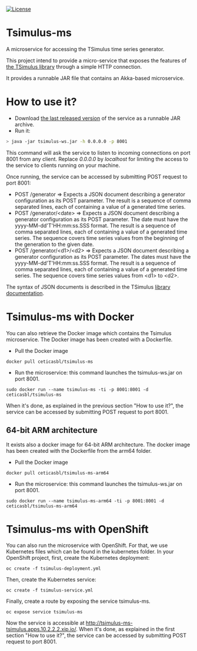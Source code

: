 [![License](http://img.shields.io/:license-Apache%202-blue.svg)](http://www.apache.org/licenses/LICENSE-2.0.txt)

# Tsimulus-ms

A microservice for accessing the TSimulus time series generator.

This project intend to provide a micro-service that exposes the features of [the TSimulus library](https://github.com/cetic/tsimulus) through a simple HTTP connection.

It provides a runnable JAR file that contains an Akka-based microservice.

# How to use it?

* Download [the last released version](https://github.com/cetic/tsimulus-ms/releases) of the service as a runnable JAR archive.
* Run it:

```bash
> java -jar tsimulus-ws.jar -h 0.0.0.0 -p 8001
```

This command will ask the service to listen to incoming connections on port 8001 from any client. Replace *0.0.0.0* by *localhost* for limiting the access to the service to clients running on your machine.

Once running, the service can be accessed by submitting POST request to port 8001:

* POST /generator => Expects a JSON document describing a generator configuration as its POST parameter. The result is a sequence of comma separated lines, each of containing a value of a generated time series. 
* POST /generator/\<date\> => Expects a JSON document describing a generator configuration as its POST parameter. The date must have the yyyy-MM-dd'T'HH:mm:ss.SSS format. The result is a sequence of comma separated lines, each of containing a value of a generated time series. The sequence covers time series values from the beginning of the generation to the given date.
* POST /generator/\<d1\>/\<d2\> => Expects a JSON document describing a generator configuration as its POST parameter. The dates must have the yyyy-MM-dd'T'HH:mm:ss.SSS format. The result is a sequence of comma separated lines, each of containing a value of a generated time series. The sequence covers time series values from \<d1\> to \<d2\>.

The syntax of JSON documents is described in the TSimulus [library documentation](https://tsimulus.readthedocs.io/en/latest/).

# Tsimulus-ms with Docker

You can also retrieve the Docker image which contains the Tsimulus microservice. The Docker image has been created with a Dockerfile.

* Pull the Docker image
```
docker pull ceticasbl/tsimulus-ms
```
* Run the microservice: this command launches the tsimulus-ws.jar on port 8001.
```
sudo docker run --name tsimulus-ms -ti -p 8001:8001 -d ceticasbl/tsimulus-ms
```

When it's done, as explained in the previous section "How to use it?", the service can be accessed by submitting POST request to port 8001.

## 64-bit ARM architecture

It exists also a docker image for 64-bit ARM architecture. The docker image has been created with the Dockerfile from the arm64 folder.

* Pull the Docker image
```
docker pull ceticasbl/tsimulus-ms-arm64
```
* Run the microservice: this command launches the tsimulus-ws.jar on port 8001.
```
sudo docker run --name tsimulus-ms-arm64 -ti -p 8001:8001 -d ceticasbl/tsimulus-ms-arm64
```

# Tsimulus-ms with OpenShift

You can also run the microservice with OpenShift. For that, we use Kubernetes files which can be found in the kubernetes folder.
In your OpenShift project, first, create the Kubernetes deployment:
```
oc create -f tsimulus-deployment.yml
```
Then, create the Kubernetes service:
```
oc create -f tsimulus-service.yml
```
Finally, create a route by exposing the service tsimulus-ms.
```
oc expose service tsimulus-ms
```

Now the service is accessible at http://tsimulus-ms-tsimulus.apps.10.2.2.2.xip.io/.
When it's done, as explained in the first section "How to use it?", the service can be accessed by submitting POST request to port 8001.

